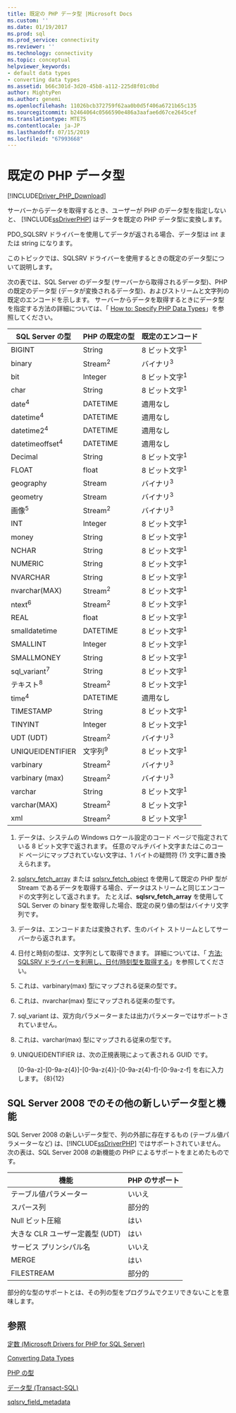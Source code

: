 ```yaml
---
title: 既定の PHP データ型 |Microsoft Docs
ms.custom: ''
ms.date: 01/19/2017
ms.prod: sql
ms.prod_service: connectivity
ms.reviewer: ''
ms.technology: connectivity
ms.topic: conceptual
helpviewer_keywords:
- default data types
- converting data types
ms.assetid: b66c301d-3d20-45b8-a112-225d8f01c0bd
author: MightyPen
ms.author: genemi
ms.openlocfilehash: 11026bcb372759f62aa0b0d5f406a6721b65c135
ms.sourcegitcommit: b2464064c0566590e486a3aafae6d67ce2645cef
ms.translationtype: MTE75
ms.contentlocale: ja-JP
ms.lasthandoff: 07/15/2019
ms.locfileid: "67993668"
---
```

# <a name="default-php-data-types"></a>既定の PHP データ型
[!INCLUDE[Driver_PHP_Download](../../includes/driver_php_download.md)]

サーバーからデータを取得するとき、ユーザーが PHP のデータ型を指定しないと、 [!INCLUDE[ssDriverPHP](../../includes/ssdriverphp_md.md)] はデータを既定の PHP データ型に変換します。  
  
PDO_SQLSRV ドライバーを使用してデータが返される場合、データ型は int または string になります。  
  
このトピックでは、SQLSRV ドライバーを使用するときの既定のデータ型について説明します。  
  
次の表では、SQL Server のデータ型 (サーバーから取得されるデータ型)、PHP の既定のデータ型 (データが変換されるデータ型)、およびストリームと文字列の既定のエンコードを示します。 サーバーからデータを取得するときにデータ型を指定する方法の詳細については、「 [How to: Specify PHP Data Types](../../connect/php/how-to-specify-php-data-types.md)」を参照してください。  
  
|SQL Server の型|PHP の既定の型|既定のエンコード|  
|-------------------|--------------------|--------------------|  
|BIGINT|String|8 ビット文字<sup>1</sup>|  
|binary|Stream<sup>2</sup>|バイナリ<sup>3</sup>|  
|bit|Integer|8 ビット文字<sup>1</sup>|  
|char|String|8 ビット文字<sup>1</sup>|  
|date<sup>4</sup>|DATETIME|適用なし|  
|datetime<sup>4</sup>|DATETIME|適用なし|  
|datetime2<sup>4</sup>|DATETIME|適用なし|  
|datetimeoffset<sup>4</sup>|DATETIME|適用なし|  
|Decimal|String|8 ビット文字<sup>1</sup>|  
|FLOAT|float|8 ビット文字<sup>1</sup>|  
|geography|Stream|バイナリ<sup>3</sup>|  
|geometry|Stream|バイナリ<sup>3</sup>|  
|画像<sup>5</sup>|Stream<sup>2</sup>|バイナリ<sup>3</sup>|  
|INT|Integer|8 ビット文字<sup>1</sup>|  
|money|String|8 ビット文字<sup>1</sup>|  
|NCHAR|String|8 ビット文字<sup>1</sup>|  
|NUMERIC|String|8 ビット文字<sup>1</sup>|  
|NVARCHAR|String|8 ビット文字<sup>1</sup>|  
|nvarchar(MAX)|Stream<sup>2</sup>|8 ビット文字<sup>1</sup>|  
|ntext<sup>6</sup>|Stream<sup>2</sup>|8 ビット文字<sup>1</sup>|  
|REAL|float|8 ビット文字<sup>1</sup>|  
|smalldatetime|DATETIME|8 ビット文字<sup>1</sup>|  
|SMALLINT|Integer|8 ビット文字<sup>1</sup>|  
|SMALLMONEY|String|8 ビット文字<sup>1</sup>|  
|sql_variant<sup>7</sup>|String|8 ビット文字<sup>1</sup>|  
|テキスト<sup>8</sup>|Stream<sup>2</sup>|8 ビット文字<sup>1</sup>|  
|time<sup>4</sup>|DATETIME|適用なし|  
|TIMESTAMP|String|8 ビット文字<sup>1</sup>|  
|TINYINT|Integer|8 ビット文字<sup>1</sup>|  
|UDT (UDT)|Stream<sup>2</sup>|バイナリ<sup>3</sup>|  
|UNIQUEIDENTIFIER|文字列<sup>9</sup>|8 ビット文字<sup>1</sup>|  
|varbinary|Stream<sup>2</sup>|バイナリ<sup>3</sup>|  
|varbinary (max)|Stream<sup>2</sup>|バイナリ<sup>3</sup>|  
|varchar|String|8 ビット文字<sup>1</sup>|  
|varchar(MAX)|Stream<sup>2</sup>|8 ビット文字<sup>1</sup>|
|xml|Stream<sup>2</sup>|8 ビット文字<sup>1</sup>|  
  

1.  データは、システムの Windows ロケール設定のコード ページで指定されている 8 ビット文字で返されます。 任意のマルチバイト文字またはこのコード ページにマップされていない文字は、1 バイトの疑問符 (?) 文字に置き換えられます。  
  
2.  [sqlsrv_fetch_array](../../connect/php/sqlsrv-fetch-array.md) または [sqlsrv_fetch_object](../../connect/php/sqlsrv-fetch-object.md) を使用して既定の PHP 型が Stream であるデータを取得する場合、データはストリームと同じエンコードの文字列として返されます。 たとえば、**sqlsrv_fetch_array** を使用して SQL Server の binary 型を取得した場合、既定の戻り値の型はバイナリ文字列です。  
  
3.  データは、エンコードまたは変換されず、生のバイト ストリームとしてサーバーから返されます。  

4.  日付と時刻の型は、文字列として取得できます。 詳細については、「 [方法: SQLSRV ドライバーを利用し、日付/時刻型を取得する](../../connect/php/how-to-retrieve-date-and-time-type-as-strings-using-the-sqlsrv-driver.md)」を参照してください。  

5.  これは、varbinary(max) 型にマップされる従来の型です。

6. これは、nvarchar(max) 型にマップされる従来の型です。

7.  sql_variant は、双方向パラメーターまたは出力パラメーターではサポートされていません。

8.  これは、varchar(max) 型にマップされる従来の型です。  
  
9.  UNIQUEIDENTIFIER は、次の正規表現によって表される GUID です。  
  
    [0-9a-z]-[0-9a-z{4}]-[0-9a-z{4}]-[0-9a-z{4}-f]-[0-9a-z-f] を右に入力します。 {8}{12}  
 
 
## <a name="other-new-sql-server-2008-data-types-and-features"></a>SQL Server 2008 でのその他の新しいデータ型と機能  
SQL Server 2008 の新しいデータ型で、列の外部に存在するもの (テーブル値パラメーターなど) は、[!INCLUDE[ssDriverPHP](../../includes/ssdriverphp_md.md)] ではサポートされていません。 次の表は、SQL Server 2008 の新機能の PHP によるサポートをまとめたものです。  
  
|機能|PHP のサポート|  
|-----------|---------------|  
|テーブル値パラメーター|いいえ|  
|スパース列|部分的|  
|Null ビット圧縮|はい|  
|大きな CLR ユーザー定義型 (UDT)|はい|  
|サービス プリンシパル名|いいえ|  
|MERGE|はい|  
|FILESTREAM|部分的|  
  
部分的な型のサポートとは、その列の型をプログラムでクエリできないことを意味します。  
  
## <a name="see-also"></a>参照  
[定数 &#40;Microsoft Drivers for PHP for SQL Server&#41;](../../connect/php/constants-microsoft-drivers-for-php-for-sql-server.md)

[Converting Data Types](../../connect/php/converting-data-types.md)

[PHP の型](https://php.net/manual/en/language.types.php)

[データ型 (Transact-SQL)](../../t-sql/data-types/data-types-transact-sql.md)

[sqlsrv_field_metadata](../../connect/php/sqlsrv-field-metadata.md)  
  
